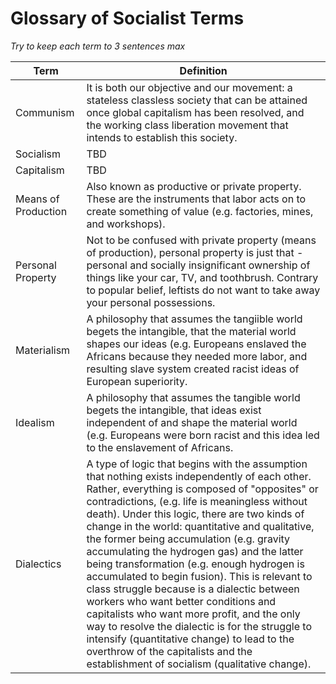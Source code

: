 # Glossary of Socialist Terms



*Try to keep each term to 3 sentences max*



| Term | Definition                               |
| ---- | ---------------------------------------- |
| Communism | It is both our objective and our movement: a stateless classless society that can be attained once global capitalism has been resolved, and the working class liberation movement that intends to establish this society. |
| Socialism | TBD |
| Capitalism | TBD |
| Means of Production | Also known as productive or private property. These are the instruments that labor acts on to create something of value (e.g. factories, mines, and workshops). |
| Personal Property | Not to be confused with private property (means of production), personal property is just that - personal and socially insignificant ownership of things like your car, TV, and toothbrush. Contrary to popular belief, leftists do not want to take away your personal possessions. |
| Materialism | A philosophy that assumes the tangiible world begets the intangible, that the material world shapes our ideas (e.g. Europeans enslaved the Africans because they needed more labor, and resulting slave system created racist ideas of European superiority. |
| Idealism | A philosophy that assumes the tangible world begets the intangible, that ideas exist independent of and shape the material world (e.g. Europeans were born racist and this idea led to the enslavement of Africans. |
| Dialectics | A type of logic that begins with the assumption that nothing exists independently of each other. Rather, everything is composed of "opposites" or contradictions, (e.g. life is meaningless without death). Under this logic, there are two kinds of change in the world: quantitative and qualitative, the former being accumulation (e.g. gravity accumulating the hydrogen gas) and the latter being transformation (e.g. enough hydrogen is accumulated to begin fusion). This is relevant to class struggle because is a dialectic between workers who want better conditions and capitalists who want more profit, and the only way to resolve the dialectic is for the struggle to intensify (quantitative change) to lead to the overthrow of the capitalists and the establishment of socialism (qualitative change). |

